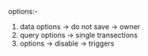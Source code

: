 options:-

1. data options -> do not save -> owner
2. query options -> single transections
3. options -> disable -> triggers
